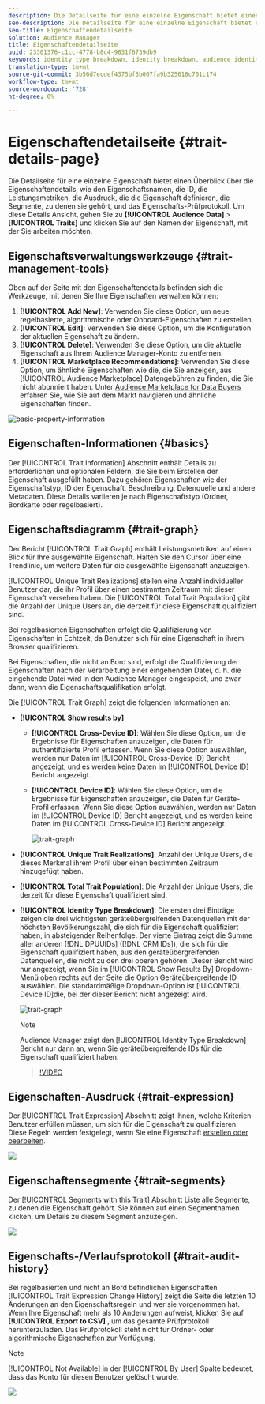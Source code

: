 ```yaml
---
description: Die Detailseite für eine einzelne Eigenschaft bietet einen Überblick über Informationen wie Eigenschaftsname, ID, Leistungsmetriken, Ausdruck, die die Eigenschaft definieren, Segmente, zu denen sie gehört, und das Eigenschafts-Prüfprotokoll. Um diese Details anzuzeigen, gehen Sie zu "Audience-Daten"> "Eigenschaften"und klicken Sie auf den Namen der Eigenschaft, mit der Sie arbeiten möchten.
seo-description: Die Detailseite für eine einzelne Eigenschaft bietet einen Überblick über Informationen wie Eigenschaftsname, ID, Leistungsmetriken, Ausdruck, die die Eigenschaft definieren, Segmente, zu denen sie gehört, und das Eigenschafts-Prüfprotokoll. Um diese Details anzuzeigen, gehen Sie zu "Audience-Daten"> "Eigenschaften"und klicken Sie auf den Namen der Eigenschaft, mit der Sie arbeiten möchten.
seo-title: Eigenschaftendetailseite
solution: Audience Manager
title: Eigenschaftendetailseite
uuid: 23301376-c1cc-4778-b8c4-9831f6739db9
keywords: identity type breakdown, identity breakdown, audience identity reporting, cross-device, cross-device ID, device ID
translation-type: tm+mt
source-git-commit: 3b56d7ecdef4375bf3b007fa9b325618c701c174
workflow-type: tm+mt
source-wordcount: '728'
ht-degree: 0%

---
```



# Eigenschaftendetailseite {#trait-details-page}

Die Detailseite für eine einzelne Eigenschaft bietet einen Überblick über die Eigenschaftendetails, wie den Eigenschaftsnamen, die ID, die Leistungsmetriken, die Ausdruck, die die Eigenschaft definieren, die Segmente, zu denen sie gehört, und das Eigenschafts-Prüfprotokoll. Um diese Details Ansicht, gehen Sie zu **[!UICONTROL Audience Data]** > **[!UICONTROL Traits]** und klicken Sie auf den Namen der Eigenschaft, mit der Sie arbeiten möchten.

## Eigenschaftsverwaltungswerkzeuge {#trait-management-tools}

Oben auf der Seite mit den Eigenschaftendetails befinden sich die Werkzeuge, mit denen Sie Ihre Eigenschaften verwalten können:

1. **[!UICONTROL Add New]**: Verwenden Sie diese Option, um neue regelbasierte, algorithmische oder Onboard-Eigenschaften zu erstellen.
2. **[!UICONTROL Edit]**: Verwenden Sie diese Option, um die Konfiguration der aktuellen Eigenschaft zu ändern.
3. **[!UICONTROL Delete]**: Verwenden Sie diese Option, um die aktuelle Eigenschaft aus Ihrem Audience Manager-Konto zu entfernen.
4. **[!UICONTROL Marketplace Recommendations]**: Verwenden Sie diese Option, um ähnliche Eigenschaften wie die, die Sie anzeigen, aus [!UICONTROL Audience Marketplace] Datengebühren zu finden, die Sie nicht abonniert haben. Unter [Audience Marketplace for Data Buyers](../audience-marketplace/marketplace-data-buyers/marketplace-data-buyers.md) erfahren Sie, wie Sie auf dem Markt navigieren und ähnliche Eigenschaften finden.

![basic-property-information](assets/basic-trait-information.png)

## Eigenschaften-Informationen {#basics}

Der [!UICONTROL Trait Information] Abschnitt enthält Details zu erforderlichen und optionalen Feldern, die Sie beim Erstellen der Eigenschaft ausgefüllt haben. Dazu gehören Eigenschaften wie der Eigenschaftstyp, ID der Eigenschaft, Beschreibung, Datenquelle und andere Metadaten. Diese Details variieren je nach Eigenschaftstyp (Ordner, Bordkarte oder regelbasiert).

## Eigenschaftsdiagramm {#trait-graph}

Der Bericht [!UICONTROL Trait Graph] enthält Leistungsmetriken auf einen Blick für Ihre ausgewählte Eigenschaft. Halten Sie den Cursor über eine Trendlinie, um weitere Daten für die ausgewählte Eigenschaft anzuzeigen.

[!UICONTROL Unique Trait Realizations] stellen eine Anzahl individueller Benutzer dar, die ihr Profil über einen bestimmten Zeitraum mit dieser Eigenschaft versehen haben. Die [!UICONTROL Total Trait Population] gibt die Anzahl der Unique Users an, die derzeit für diese Eigenschaft qualifiziert sind.

Bei regelbasierten Eigenschaften erfolgt die Qualifizierung von Eigenschaften in Echtzeit, da Benutzer sich für eine Eigenschaft in ihrem Browser qualifizieren.

Bei Eigenschaften, die nicht an Bord sind, erfolgt die Qualifizierung der Eigenschaften nach der Verarbeitung einer eingehenden Datei, d. h. die eingehende Datei wird in den Audience Manager [](../../faq/faq-inbound-data-ingestion.md) eingespeist, und zwar dann, wenn die Eigenschaftsqualifikation erfolgt.

Die [!UICONTROL Trait Graph] zeigt die folgenden Informationen an:

* **[!UICONTROL Show results by]**
   * **[!UICONTROL Cross-Device ID]**: Wählen Sie diese Option, um die Ergebnisse für Eigenschaften anzuzeigen, die Daten für authentifizierte Profil erfassen. Wenn Sie diese Option auswählen, werden nur Daten im [!UICONTROL Cross-Device ID] Bericht angezeigt, und es werden keine Daten im [!UICONTROL Device ID] Bericht angezeigt.
   * **[!UICONTROL Device ID]**: Wählen Sie diese Option, um die Ergebnisse für Eigenschaften anzuzeigen, die Daten für Geräte-Profil erfassen. Wenn Sie diese Option auswählen, werden nur Daten im [!UICONTROL Device ID] Bericht angezeigt, und es werden keine Daten im [!UICONTROL Cross-Device ID] Bericht angezeigt.

      ![trait-graph](assets/trait-summary.png)

* **[!UICONTROL Unique Trait Realizations]**: Anzahl der Unique Users, die dieses Merkmal ihrem Profil über einen bestimmten Zeitraum hinzugefügt haben.
* **[!UICONTROL Total Trait Population]**: Die Anzahl der Unique Users, die derzeit für diese Eigenschaft qualifiziert sind.

* **[!UICONTROL Identity Type Breakdown]**: Die ersten drei Einträge zeigen die drei wichtigsten geräteübergreifenden Datenquellen mit der höchsten Bevölkerungszahl, die sich für die Eigenschaft qualifiziert haben, in absteigender Reihenfolge. Der vierte Eintrag zeigt die Summe aller anderen [!DNL DPUUIDs] ([!DNL CRM IDs]), die sich für die Eigenschaft qualifiziert haben, aus den geräteübergreifenden Datenquellen, die nicht zu den drei oberen gehören. Dieser Bericht wird nur angezeigt, wenn Sie im [!UICONTROL Show Results By] Dropdown-Menü oben rechts auf der Seite die Option Geräteübergreifende ID auswählen. Die standardmäßige Dropdown-Option ist [!UICONTROL Device ID]die, bei der dieser Bericht nicht angezeigt wird.

   ![trait-graph](assets/trait-identity.png)

   >[!NOTE]
   >
   >Audience Manager zeigt den [!UICONTROL Identity Type Breakdown] Bericht nur dann an, wenn Sie geräteübergreifende IDs für die Eigenschaft qualifiziert haben.

   >[!VIDEO](https://video.tv.adobe.com/v/27977/)

## Eigenschaften-Ausdruck {#trait-expression}

Der [!UICONTROL Trait Expression] Abschnitt zeigt Ihnen, welche Kriterien Benutzer erfüllen müssen, um sich für die Eigenschaft zu qualifizieren. Diese Regeln werden festgelegt, wenn Sie eine Eigenschaft [erstellen oder bearbeiten](../../features/traits/about-trait-builder.md).

![](assets/traitExpression.png)

## Eigenschaftensegmente {#trait-segments}

Der [!UICONTROL Segments with this Trait] Abschnitt Liste alle Segmente, zu denen die Eigenschaft gehört. Sie können auf einen Segmentnamen klicken, um Details zu diesem Segment anzuzeigen.

![](assets/traitSegments.png)

## Eigenschafts-/Verlaufsprotokoll {#trait-audit-history}

Bei regelbasierten und nicht an Bord befindlichen Eigenschaften [!UICONTROL Trait Expression Change History] zeigt die Seite die letzten 10 Änderungen an den Eigenschaftsregeln und wer sie vorgenommen hat. Wenn Ihre Eigenschaft mehr als 10 Änderungen aufweist, klicken Sie auf **[!UICONTROL Export to CSV]** , um das gesamte Prüfprotokoll herunterzuladen. Das Prüfprotokoll steht nicht für Ordner- oder algorithmische Eigenschaften zur Verfügung.

>[!NOTE]
>
>[!UICONTROL Not Available] in der [!UICONTROL By User] Spalte bedeutet, dass das Konto für diesen Benutzer gelöscht wurde.

![](assets/traitHistory.png)
